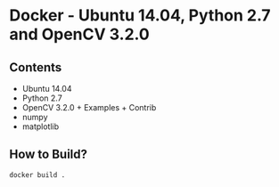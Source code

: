 # Docker - Ubuntu 14.04, Python 2.7 and OpenCV 3.2.0

## Contents
- Ubuntu 14.04
- Python 2.7
- OpenCV 3.2.0 + Examples + Contrib
- numpy
- matplotlib

## How to Build?
`docker build .`
